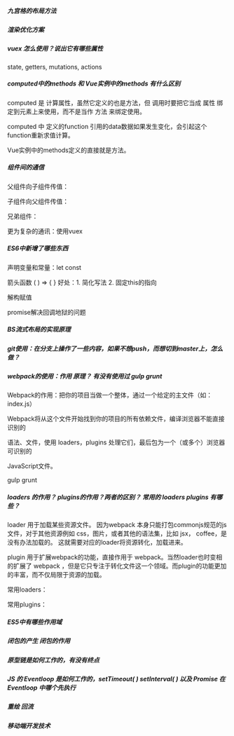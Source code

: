 ##### 九宫格的布局方法



##### 渲染优化方案



##### vuex 怎么使用？说出它有哪些属性



state, getters, mutations, actions



##### computed中的methods 和 Vue实例中的methods 有什么区别



computed 是 计算属性，虽然它定义的也是方法，但 调用时要把它当成 属性 绑定到元素上来使用，而不是当作 方法 来绑定使用。

computed 中 定义的function 引用的data数据如果发生变化，会引起这个function重新求值计算。



Vue实例中的methods定义的直接就是方法。



##### 组件间的通信

父组件向子组件传值：

子组件向父组件传值：

兄弟组件：

更为复杂的通讯：使用vuex



##### ES6中新增了哪些东西

声明变量和常量：let  const

箭头函数 ( ) => { }  好处：1. 简化写法 2. 固定this的指向

解构赋值

promise解决回调地狱的问题



##### BS流式布局的实现原理



##### git使用：在分支上操作了一些内容，如果不想push，而想切到master上，怎么做？



##### webpack的使用：作用 原理？  有没有使用过 gulp grunt

Webpack的作用：把你的项目当做一个整体，通过一个给定的主文件（如：index.js）

Webpack将从这个文件开始找到你的项目的所有依赖文件，编译浏览器不能直接识别的

语法、文件，使用 loaders，plugins 处理它们，最后包为一个（或多个）浏览器可识别的

JavaScript文件。

gulp grunt



##### loaders 的作用？ plugins的作用？两者的区别？ 常用的 loaders plugins 有哪些？

loader 用于加载某些资源文件。 因为webpack 本身只能打包commonjs规范的js文件，对于其他资源例如 css，图片，或者其他的语法集，比如 jsx， coffee，是没有办法加载的。 这就需要对应的loader将资源转化，加载进来。



plugin 用于扩展webpack的功能，直接作用于 webpack。当然loader也时变相的扩展了 webpack ，但是它只专注于转化文件这一个领域。而plugin的功能更加的丰富，而不仅局限于资源的加载。



常用loaders：

常用plugins：



##### ES5中有哪些作用域



##### 闭包的产生  闭包的作用



##### 原型链是如何工作的，有没有终点



##### JS 的 Eventloop 是如何工作的，setTimeout( )  setInterval( ) 以及 Promise 在  Eventloop 中哪个先执行



##### 重绘  回流





##### 移动端开发技术